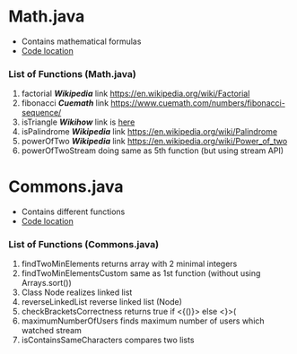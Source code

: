 # Math.java
+ Contains mathematical formulas
+ [Code location](src/main/java/mathFunctions/Math.java)

### List of Functions (Math.java)
1. factorial **_Wikipedia_** link https://en.wikipedia.org/wiki/Factorial
2. fibonacci **_Cuemath_** link https://www.cuemath.com/numbers/fibonacci-sequence/
3. isTriangle **_Wikihow_** link is [here](https://www.wikihow.com/Determine-if-Three-Side-Lengths-Are-a-Triangle#:~:text=All%20you%20have%20to%20do,you%20will%20have%20a%20triangle) 
4. isPalindrome **_Wikipedia_** link https://en.wikipedia.org/wiki/Palindrome
5. powerOfTwo **_Wikipedia_** link https://en.wikipedia.org/wiki/Power_of_two
6. powerOfTwoStream doing same as 5th function (but using stream API)

# Commons.java
+ Contains different functions
+ [Code location](src\main\java\mathFunctions\Commons.java)

### List of Functions (Commons.java)
1. findTwoMinElements returns array with 2 minimal integers
2. findTwoMinElementsCustom same as 1st function (without using Arrays.sort())
3. Class Node realizes linked list
4. reverseLinkedList reverse linked list (Node)
5. checkBracketsCorrectness returns true if <{()}> else <}>(
6. maximumNumberOfUsers finds maximum number of users which watched stream
7. isContainsSameCharacters compares two lists 
